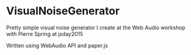 # VisualNoiseGenerator

Pretty simple visual noise generator I create at the Web Audio workshop with Pierre Spring at jsday2015

Written using WebAudio API and paper.js
